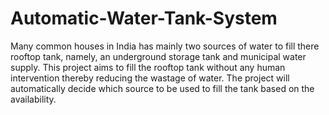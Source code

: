 # Automatic-Water-Tank-System
Many common houses in India has mainly two sources of water to fill there rooftop tank, namely, an underground storage tank and municipal water supply. This project aims to fill the rooftop tank without any human intervention thereby reducing the wastage of water. The project will automatically decide which source to be used to fill the tank based on the availability.
